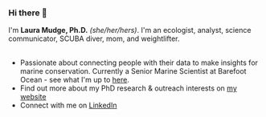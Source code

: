 ### Hi there 👋


I'm __Laura Mudge, Ph.D.__ *(she/her/hers)*. I'm an ecologist, analyst, science communicator, SCUBA diver, mom, and weightlifter.</br> </br>

* Passionate about connecting people with their data to make insights for marine conservation. Currently a Senior Marine Scientist at Barefoot Ocean - see what I'm up to [here](https://barefootocean.org/). </br>
* Find out more about my PhD research & outreach interests on [my website](https://lmudge13.github.io/index.html) </br>
* Connect with me on [LinkedIn](https://www.linkedin.com/in/laura-mudge-0163245a/)

<!--
**Lmudge13/Lmudge13** is a ✨ _special_ ✨ repository because its `README.md` (this file) appears on your GitHub profile.


- 🔭 I’m currently working on ...
- 🌱 I’m currently learning ...
- 👯 I’m looking to collaborate on ...
- 🤔 I’m looking for help with ...
- 💬 Ask me about ...
- 📫 How to reach me: ...
- 😄 Pronouns: ...
- ⚡ Fun fact: ...
-->
